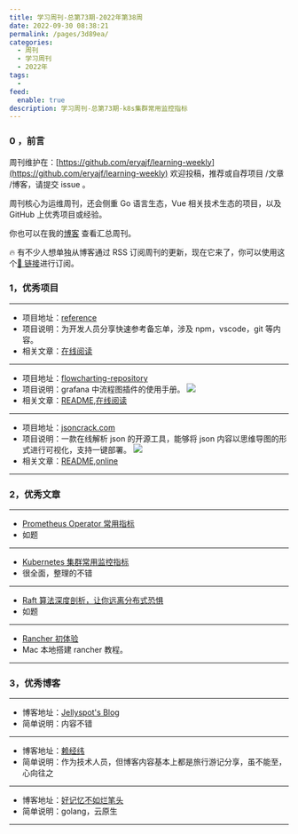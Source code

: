 ```yaml
---
title: 学习周刊-总第73期-2022年第38周
date: 2022-09-30 08:38:21
permalink: /pages/3d89ea/
categories:
  - 周刊
  - 学习周刊
  - 2022年
tags:
  -
feed:
  enable: true
description: 学习周刊-总第73期-k8s集群常用监控指标
---
```


### 0 ，前言

周刊维护在：[https://github.com/eryajf/learning-weekly](https://github.com/eryajf/learning-weekly) 欢迎投稿，推荐或自荐项目 /文章 /博客，请提交 issue 。

周刊核心为运维周刊，还会侧重 Go 语言生态，Vue 相关技术生态的项目，以及 GitHub 上优秀项目或经验。

你也可以在我的[博客](http://fsvip.gitee.io/hexo-theme-fluid//learning-weekly/) 查看汇总周刊。

🔥 有不少人想单独从博客通过 RSS 订阅周刊的更新，现在它来了，你可以使用这个[🔗 链接](http://fsvip.gitee.io/hexo-theme-fluid//learning-weekly.xml)进行订阅。

### 1，优秀项目

---

- 项目地址：[reference](https://github.com/jaywcjlove/reference)
- 项目说明：为开发人员分享快速参考备忘单，涉及 npm，vscode，git 等内容。
- 相关文章：[在线阅读](https://wangchujiang.com/reference/index.html)

---

- 项目地址：[flowcharting-repository](https://github.com/algenty/flowcharting-repository)
- 项目说明：grafana 中流程图插件的使用手册。
  ![](http://t.eryajf.net/imgs/2022/09/8336066abe86e4c9.png)
- 相关文章：[README](https://github.com/algenty/flowcharting-repository#readme),[在线阅读](https://algenty.github.io/flowcharting-repository/)

---

- 项目地址：[jsoncrack.com](https://github.com/AykutSarac/jsoncrack.com)
- 项目说明：一款在线解析 json 的开源工具，能够将 json 内容以思维导图的形式进行可视化，支持一键部署。
  ![](http://t.eryajf.net/imgs/2022/09/f044bc835e2d9790.webp)
- 相关文章：[README](https://github.com/AykutSarac/jsoncrack.com#readme),[online](https://jsoncrack.com/editor)

---

### 2，优秀文章

---

- [Prometheus Operator 常用指标](https://jishuin.proginn.com/p/763bfbd28b87)
- 如题

---

- [Kubernetes 集群常用监控指标](https://www.mervinwang.com/2022/04/23/prometheus-metrics/)
- 很全面，整理的不错

---

- [Raft 算法深度剖析，让你远离分布式恐惧](https://mp.weixin.qq.com/s?__biz=MzIwNDAyOTI2Nw==&mid=2247484086&idx=1&sn=93fd914f3f77d799113d2a368bfa3f01&chksm=96c72e8aa1b0a79c60feade157fcc711b8535638b2f4e1793c0ef9f3f0685a4cff538ec19a65&token=2074428159&lang=zh_CN#rd)
- 如题

---

- [Rancher 初体验](https://amazingao.com/posts/2021/02/rancher/quick-start/)
- Mac 本地搭建 rancher 教程。

---

### 3，优秀博客

---

- 博客地址：[Jellyspot's Blog](https://blog.jellyspot.club/)
- 简单说明：内容不错

---

- 博客地址：[赖经纬](https://laijw.com/)
- 简单说明：作为技术人员，但博客内容基本上都是旅行游记分享，虽不能至，心向往之

---

- 博客地址：[好记忆不如烂笔头](https://fafucoder.github.io/)
- 简单说明：golang，云原生

---
